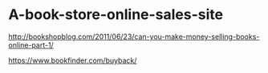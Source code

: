 # A-book-store-online-sales-site
http://bookshopblog.com/2011/06/23/can-you-make-money-selling-books-online-part-1/

https://www.bookfinder.com/buyback/  
